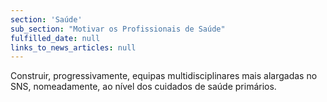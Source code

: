 ```yaml
---
section: 'Saúde'
sub_section: "Motivar os Profissionais de Saúde"
fulfilled_date: null
links_to_news_articles: null
---
```


Construir, progressivamente, equipas multidisciplinares mais alargadas no SNS, nomeadamente, ao nível dos cuidados de saúde primários.